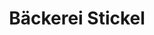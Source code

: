 ---
title: "Bäckerei Stickel"
url: /konstanz/baeckerei-stickel-wollmatinger-strasse/
shop: Bäckerei
---